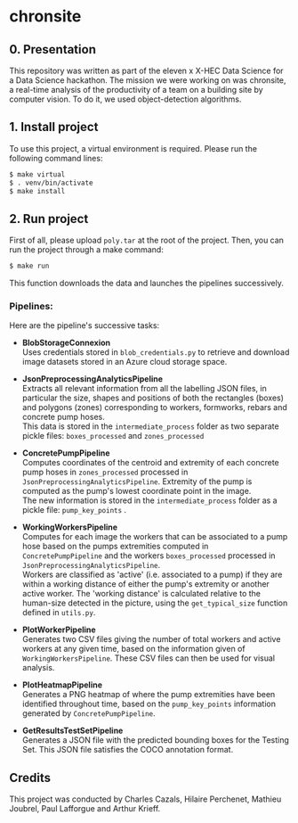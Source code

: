 # chronsite

## 0. Presentation

This repository was written as part of the eleven x X-HEC Data Science for a Data Science hackathon. The mission we were working on was chronsite, a real-time analysis of the productivity of a team on a building site by computer vision. To do it, we used object-detection algorithms.


## 1. Install project

To use this project, a virtual environment is required. Please run the following command lines:

```bash
$ make virtual
$ . venv/bin/activate
$ make install
```

## 2. Run project

First of all, please upload `poly.tar` at the root of the project. Then, you can run the project through a make command:

```bash
$ make run
```

This function downloads the data and launches the pipelines successively.

### Pipelines:

Here are the pipeline's successive tasks:

- **BlobStorageConnexion** <br>
  Uses credentials stored in `blob_credentials.py` to retrieve and download image datasets stored in an Azure cloud storage space.

- **JsonPreprocessingAnalyticsPipeline** <br>
  Extracts all relevant information from all the labelling JSON files, in particular the size, shapes and positions of both the rectangles (boxes) and polygons (zones) corresponding to workers, formworks, rebars and concrete pump hoses. <br>
  This data is stored in the `intermediate_process` folder as two separate pickle files: `boxes_processed` and `zones_processed`

- **ConcretePumpPipeline** <br>
  Computes coordinates of the centroid and extremity of each concrete pump hoses in `zones_processed` processed in `JsonPreprocessingAnalyticsPipeline`. Extremity of the pump is computed as the pump's lowest coordinate point in the image. <br>
  The new information is stored in the `intermediate_process` folder as a pickle file: `pump_key_points` .

- **WorkingWorkersPipeline** <br>
  Computes for each image the workers that can be associated to a pump hose based on the pumps extremities computed in `ConcretePumpPipeline` and the workers `boxes_processed` processed in `JsonPreprocessingAnalyticsPipeline`. <br>
  Workers are classified as 'active' (i.e. associated to a pump) if they are within a working distance of either the pump's extremity or another active worker. The 'working distance' is calculated relative to the human-size detected in the picture, using the `get_typical_size` function defined in `utils.py`.

- **PlotWorkerPipeline** <br>
  Generates two CSV files giving the number of total workers and active workers at any given time, based on the information given of `WorkingWorkersPipeline`.
  These CSV files can then be used for visual analysis.

- **PlotHeatmapPipeline** <br>
  Generates a PNG heatmap of where the pump extremities have been identified throughout time, based on the `pump_key_points` information generated by `ConcretePumpPipeline`.

- **GetResultsTestSetPipeline** <br>
  Generates a JSON file with the predicted bounding boxes for the Testing Set. This JSON file satisfies the COCO annotation format. 
  
## Credits
This project was conducted by Charles Cazals, Hilaire Perchenet, Mathieu Joubrel, Paul Lafforgue and Arthur Krieff.
